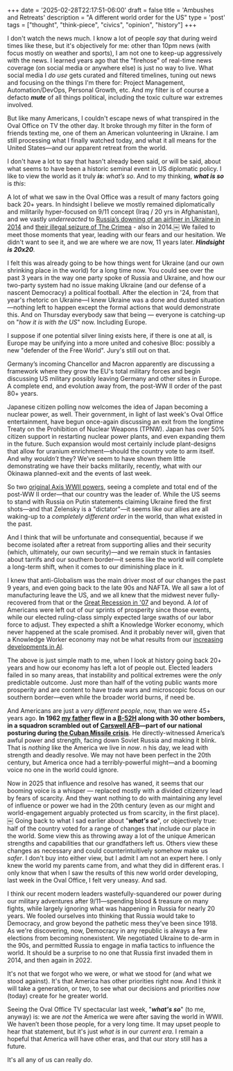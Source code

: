 +++
date = '2025-02-28T22:17:51-06:00'
draft = false
title = 'Ambushes and Retreats'
description = "A different world order for the US"
type = 'post'
tags = ["thought", "think-piece", "civics", "opinion", "history"]
+++

I don't watch the news much.  I know a lot of people *say* that during weird times like these, but it's objectively for me: other than 10pm news (with focus mostly on weather and sports), I am not one to keep-up aggressively with the news. I learned years ago that the "firehose" of real-time news coverage (on social media or anywhere else) is just no way to live.  What social media I *do use* gets curated and filtered timelines, tuning out news and focusing on the things I'm there for: Project Management, Automation/DevOps, Personal Growth, etc.  And my filter is of course a defacto ***mute*** of all things political, including the toxic culture war extremes involved.  

But like many Americans, I couldn't escape news of what transpired in the Oval Office on TV the other day.  It broke through my filter in the form of friends texting me, one of them an American volunteering in Ukraine.  I am still processing what I finally watched today, and what it all means for the United States—and our apparent retreat from the world.  

I don't have a lot to say that hasn't already been said, or will be said, about what seems to have been a historic seminal event in US diplomatic policy.  I like to view the world as it truly ***is***: *what’s so*. And to my thinking, ***what is so*** is *this*:    

A lot of what we saw in the Oval Office was a result of many factors going back 20+ years.  In hindsight I believe we mostly remained diplomatically and militarily hyper-focused on 9/11 concept (Iraq / 20 yrs in Afghanistan), and we vastly *underreacted* to [Russia’s downing of an airliner in Ukraine in 2014](https://en.wikipedia.org/wiki/Malaysia_Airlines_Flight_17) and [their illegal seizure of The Crimea](https://en.wikipedia.org/wiki/Annexation_of_Crimea_by_the_Russian_Federation) - also in 2014.￼ We failed to meet those moments that year, leading with our fears and our hesitation. We didn't want to see it, and we are where we are now, 11 years later.  ***Hindsight is 20x20***.  
 
I felt this was already going to be how things went for Ukraine (and our own shrinking place in the world) for a long time now. 
 You could see over the past 3 years in the way one party spoke of Russia and Ukraine, and how our two-party system had no issue making Ukraine (and our defense of a nascent Democracy) a political football.  After the election in '24, from that year's rhetoric on Ukraine—I knew Ukraine was a done and dusted situation—nothing left to happen except the formal actions that would demonstrate this. And on Thursday everybody saw that being — everyone is catching-up on "*how it is with the US*" now.  Including Europe.  

I suppose if one potential silver lining exists here, if there is one at all, is Europe may be unifying into a more united and cohesive Bloc: possibly a new "defender of the Free World".  Jury's still out on that.   

Germany’s incoming Chancellor and Macron apparently are discussing a framework where they grow the EU's total military forces and begin discussing US military possibly leaving Germany and other sites in Europe.  A complete end, and evolution away from, the post-WW II order of the past 80+ years.   

Japanese citizen polling now welcomes the idea of Japan becoming a nuclear power, as well.  Their government, in light of last week's Oval Office entertainment, have begun once-again discussing an exit from the longtime Treaty on the Prohibition of Nuclear Weapons (TPNW).  Japan has over 50% citizen support in restarting nuclear power plants, and even expanding them in the future.  Such expansion would most certainly include plant-designs that allow for uranium enrichment—should the country vote to arm itself.  And why *wouldn’t* they?  We’ve seem to have shown them little demonstrating we have their backs militarily, recently, what with our Okinawa planned-exit and the events of last week.  

So two [original Axis WWII powers](https://en.wikipedia.org/wiki/Axis_powers), seeing a complete and total end of the post-WW II order—that our country was the leader of.  While the US seems to stand with Russia on Putin statements claiming Ukraine fired the first shots—and that Zelensky is a "dictator"—it seems like our allies are all waking-up to a *completely different order* in the world, than what existed in the past.  

And I think that will be unfortunate and consequential, because if we become isolated after a retreat from supporting allies and their security (which, ultimately, our own security)—and we remain stuck in fantasies about tarrifs and our southern border—it seems like the world will complete a long-term shift, when it comes to our diminishing place in it.  

I knew that anti-Globalism was the main driver most of our changes the past 9 years, and even going back to the late 90s and NAFTA. We all saw a lot of manufacturing leave the US, and we all knew that the midwest never fully-recovered from that or the [Great Recession in '07](https://en.wikipedia.org/wiki/Great_Recession) and beyond.  A *lot* of Americans were left out of our sprints of prosperity since those events, while our elected ruling-class simply expected large swaths of our labor force to adjust.  They expected a shift a Knowledge Worker economy, which never happened at the scale promised.  And it probably never will, given that a Knowledge Worker economy may not be what results from our [increasing developments in AI](https://en.wikipedia.org/wiki/Workplace_impact_of_artificial_intelligence).  

The above is just simple math to me, when I look at history going back 20+ years and how our economy has left a lot of people out.  Elected leaders failed in so many areas, that instability and political extremes were the *only* predictable outcome. Just more than half of the voting public wants more prosperity and are content to have trade wars and microscopic focus on our southern border—even while the broader world burns, if need be.  

And Americans are just a *very different people*, now, than we were 45+ years ago.  **In 1962 [my father](https://julianwest.me/Blog/posts/images/Dad_AirForce.jpg) flew in a [B-52H](https://www.af.mil/About-Us/Fact-Sheets/Display/Article/104465/b-52h-stratofortress/) along with 30 other bombers, in a squadron scrambled out of [Carswell AFB](https://en.wikipedia.org/wiki/Carswell_Air_Force_Base)—part of our national posturing during [the Cuban Missile crisis](https://en.wikipedia.org/wiki/Cuban_Missile_Crisis)**. He directly-witnessed America’s awful power and strength, facing down Soviet Russia and making it blink. That is *nothing* like the America we live in *now*.  n his day, we lead with strength and deadly resolve.  We may not have been perfect in the 20th century, but America once had a terribly-powerful might—and a booming voice no one in the world could ignore.  

Now in 2025 that influence and resolve has waned, it seems that our booming voice is a whisper — replaced mostly with a divided citizenry lead by fears of scarcity.  And they want nothing to do with maintaining any level of influence or power we had in the 20th century (even as our might and world-engagement arguably protected us from scarcity, in the first place).  
￼
Going back to what I sad earlier about "***what's so***", or objectively true: half of the country voted for a range of changes that include our place in the world.  Some view this as throwing away a lot of the unique American strengths and capabilities that our grandfathers left us.  Others view these changes as necessary and could counterintuitively somehow make us *safer*.   I don't buy into either view, but I admit I am not an expert here.  I only knew the world my parents came from, and what they did in different eras.  I only know that when I saw the results of this new world order developing, last week in the Oval Office, I felt very uneasy.  And sad.  

I think our recent modern leaders wastefully-squandered our power during our military adventures after 9/11—spending blood & treasure on many fights, while largely ignoring what was happening in Russia for nearly 20 years. We fooled ourselves into thinking that Russia would take to Democracy, and grow beyond the pathetic mess they’ve been since 1918.  As we're discovering, now, Democracy in any republic is always a few elections from becoming nonexistent.  We negotiated Ukraine to de-arm in the 90s, and permitted Russia to engage in mafia tactics to influence the world.  It should be a surprise to no one that Russia first invaded them in 2014, and then again in 2022.  

It's not that we forgot who we were, or what we stood for (and what we stood against). It's that America has other priorities right now.  And I think it will take a generation, or two, to see what our decisions and priorities *now* (today) create for he greater world.  

Seeing the Oval Office TV spectacular last week, "***what's so***" (to me, anyway) is: we are *not* the America we were after saving the world in WWII.  We haven’t been those people, for a very long time.  It may upset people to hear that statement, but it's just *what is* in our *current era*.  I remain a hopeful that America will have other eras, and that our story still has a future.  

It's all any of us can really *do*.  